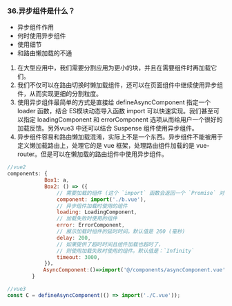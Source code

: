 ### 36.异步组件是什么？

+ 异步组件作用
+ 何时使用异步组件
+ 使用细节
+ 和路由懒加载的不通

1. 在大型应用中，我们需要分割应用为更小的块，并且在需要组件时再加载它们。
2. 我们不仅可以在路由切换时懒加载组件，还可以在页面组件中继续使用异步组件，从而实现更细的分割粒度。
3. 使用异步组件最简单的方式是直接给 defineAsyncComponent 指定一个loader 函数，结合 ES模块动态导入函数 import 可以快速实现。我们甚至可以指定 loadingComponent 和 errorComponent 选项从而给用户一个很好的加载反馈。另外vue3 中还可以结合 Suspense 组件使用异步组件。
4. 异步组件容易和路由懒加载混淆，实际上不是一个东西。异步组件不能被用于定义懒加载路由上，处理它的是 vue 框架，处理路由组件加载的是 vue-router。但是可以在懒加载的路由组件中使用异步组件。

```javascript
//vue2
components: {
            Box1: a,
            Box2: () => ({
                // 需要加载的组件 (这个 `import` 函数会返回一个 `Promise` 对象。)
                component: import('./b.vue'),
                // 异步组件加载时使用的组件
                loading: LoadingComponent,
                // 加载失败时使用的组件
                error: ErrorComponent,
                // 展示加载时组件的延时时间。默认值是 200 (毫秒)
                delay: 200,
                // 如果提供了超时时间且组件加载也超时了，
                // 则使用加载失败时使用的组件。默认值是：`Infinity`
                timeout: 3000,
            })，
　　　　　　　AsyncComponent:()=>import('@/components/asyncComponent.vue')
        }

//vue3
const C = defineAsyncComponent(() => import('./C.vue'));
```

